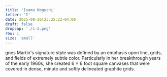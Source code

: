```yaml
---
title: 'Isamu Noguchi'
letter: 'I'
date: 2025-08-26T23:25:22-04:00
draft: false
dropcap: './i-2.png'
row: 1
size: 'small'
---
```

gnes Martin's signature style was defined by an emphasis upon line, grids, and fields of extremely subtle color. Particularly in her breakthrough years of the early 1960s, she created 6 × 6 foot square canvases that were covered in dense, minute and softly delineated graphite grids.
